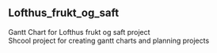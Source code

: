 ## Lofthus_frukt_og_saft
Gantt Chart for Lofthus frukt og saft project\
Shcool project for creating gantt charts and planning projects
